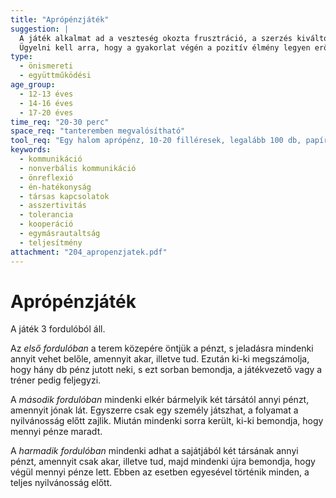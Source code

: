 ```yaml
---
title: "Aprópénzjáték"
suggestion: | 
  A játék alkalmat ad a veszteség okozta frusztráció, a szerzés kiváltotta diadalérzés mellett az ajándék kapása, illetve adása okozta öröm átélésére is. Az első két forduló az önérvényesítés sikerét, illetve kudarcát szemlélteti, a harmadik szakaszban viszont a társak iránti pozitív megnyilvánulások mutatkoznak meg. 
  Ügyelni kell arra, hogy a gyakorlat végén a pozitív élmény legyen erősebb.
type:
  - önismereti
  - együttműködési
age_group:
  - 12-13 éves
  - 14-16 éves
  - 17-20 éves
time_req: "20-30 perc"
space_req: "tanteremben megvalósítható"
tool_req: "Egy halom aprópénz, 10-20 filléresek, legalább 100 db, papír, ceruza. (A pénz helyett megfelel a gyöngy, vagy kavicsok)"
keywords: 
  - kommunikáció
  - nonverbális kommunikáció
  - önreflexió
  - én-hatékonyság
  - társas kapcsolatok
  - asszertivitás
  - tolerancia
  - kooperáció
  - egymásrautaltság
  - teljesítmény
attachment: "204_apropenzjatek.pdf"
---
```


# Aprópénzjáték

A játék 3 fordulóból áll.

Az _első fordulóban_ a terem közepére öntjük a pénzt, s jeladásra mindenki annyit vehet belőle, amennyit akar, illetve tud. Ezután ki-ki megszámolja, hogy hány db pénz jutott neki, s ezt sorban bemondja, a játékvezető vagy a tréner pedig feljegyzi.

A _második fordulóban_ mindenki elkér bármelyik két társától annyi pénzt, amennyit jónak lát. Egyszerre csak egy személy játszhat, a folyamat a nyilvánosság előtt zajlik. Miután mindenki sorra került, ki-ki bemondja, hogy mennyi pénze maradt.

A _harmadik fordulóban_ mindenki adhat a sajátjából két társának annyi pénzt, amennyit csak akar, illetve tud, majd mindenki újra bemondja, hogy végül mennyi pénze lett. Ebben az esetben egyesével történik minden, a teljes nyilvánosság előtt.
  
  
